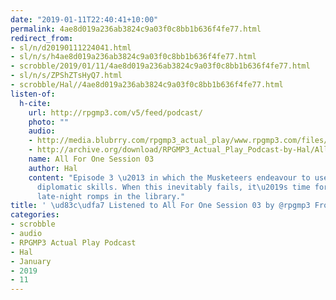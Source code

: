```yaml
---
date: "2019-01-11T22:40:41+10:00"
permalink: 4ae8d019a236ab3824c9a03f0c8bb1b636f4fe77.html
redirect_from:
- sl/n/d20190111224041.html
- sl/n/s/h4ae8d019a236ab3824c9a03f0c8bb1b636f4fe77.html
- scrobble/2019/01/11/4ae8d019a236ab3824c9a03f0c8bb1b636f4fe77.html
- sl/n/s/ZPShZTsHyQ7.html
- scrobble/Hal//4ae8d019a236ab3824c9a03f0c8bb1b636f4fe77.html
listen-of:
  h-cite:
    url: http://rpgmp3.com/v5/feed/podcast/
    photo: ""
    audio:
    - http://media.blubrry.com/rpgmp3_actual_play/www.rpgmp3.com/files/game_recordings/Sugar_Fuelled_Gamers/All_For_One_Musketeers_Session_03.mp3
    - http://archive.org/download/RPGMP3_Actual_Play_Podcast-by-Hal/All_For_One_Musketeers_Session_03.mp3
    name: All For One Session 03
    author: Hal
    content: "Episode 3 \u2013 in which the Musketeers endeavour to use their renowned
      diplomatic skills. When this inevitably fails, it\u2019s time for burglary and
      late-night romps in the library."
title: ' \ud83c\udfa7 Listened to All For One Session 03 by @rpgmp3 From #RPGMP3ActualPlayPodcast'
categories:
- scrobble
- audio
- RPGMP3 Actual Play Podcast
- Hal
- January
- 2019
- 11
---
```

